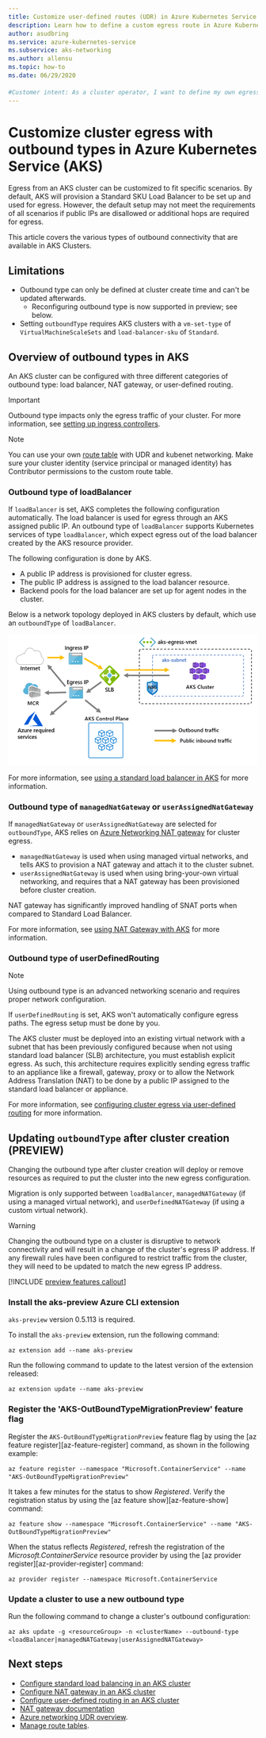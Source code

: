 ```yaml
---
title: Customize user-defined routes (UDR) in Azure Kubernetes Service (AKS)
description: Learn how to define a custom egress route in Azure Kubernetes Service (AKS)
author: asudbring
ms.service: azure-kubernetes-service
ms.subservice: aks-networking
ms.author: allensu
ms.topic: how-to
ms.date: 06/29/2020

#Customer intent: As a cluster operator, I want to define my own egress paths with user-defined routes. Since I define this up front I do not want AKS provided load balancer configurations.
---
```


# Customize cluster egress with outbound types in Azure Kubernetes Service (AKS)

Egress from an AKS cluster can be customized to fit specific scenarios. By default, AKS will provision a Standard SKU Load Balancer to be set up and used for egress. However, the default setup may not meet the requirements of all scenarios if public IPs are disallowed or additional hops are required for egress.

This article covers the various types of outbound connectivity that are available in AKS Clusters.

## Limitations
* Outbound type can only be defined at cluster create time and can't be updated afterwards.
  * Reconfiguring outbound type is now supported in preview; see below.
* Setting `outboundType` requires AKS clusters with a `vm-set-type` of `VirtualMachineScaleSets` and `load-balancer-sku` of `Standard`.

## Overview of outbound types in AKS

An AKS cluster can be configured with three different categories of outbound type: load balancer, NAT gateway, or user-defined routing.

> [!IMPORTANT]
> Outbound type impacts only the egress traffic of your cluster. For more information, see [setting up ingress controllers](ingress-basic.md).

> [!NOTE]
> You can use your own [route table][byo-route-table] with UDR and kubenet networking. Make sure your cluster identity (service principal or managed identity) has Contributor permissions to the custom route table.

### Outbound type of loadBalancer

If `loadBalancer` is set, AKS completes the following configuration automatically. The load balancer is used for egress through an AKS assigned public IP. An outbound type of `loadBalancer` supports Kubernetes services of type `loadBalancer`, which expect egress out of the load balancer created by the AKS resource provider.

The following configuration is done by AKS.
   * A public IP address is provisioned for cluster egress.
   * The public IP address is assigned to the load balancer resource.
   * Backend pools for the load balancer are set up for agent nodes in the cluster.

Below is a network topology deployed in AKS clusters by default, which use an `outboundType` of `loadBalancer`.

![Diagram shows ingress I P and egress I P, where the ingress I P directs traffic to a load balancer, which directs traffic to and from an internal cluster and other traffic to the egress I P, which directs traffic to the Internet, M C R, Azure required services, and the A K S Control Plane.](media/egress-outboundtype/outboundtype-lb.png)

For more information, see [using a standard load balancer in AKS](load-balancer-standard.md) for more information.

### Outbound type of `managedNatGateway` or `userAssignedNatGateway`

If `managedNatGateway` or `userAssignedNatGateway` are selected for `outboundType`, AKS relies on [Azure Networking NAT gateway](/azure/virtual-network/nat-gateway/manage-nat-gateway) for cluster egress. 

- `managedNatGateway` is used when using managed virtual networks, and tells AKS to provision a NAT gateway and attach it to the cluster subnet.
- `userAssignedNatGateway` is used when using bring-your-own virtual networking, and requires that a NAT gateway has been provisioned before cluster creation.

NAT gateway has significantly improved handling of SNAT ports when compared to Standard Load Balancer.

For more information, see [using NAT Gateway with AKS](nat-gateway.md) for more information.

### Outbound type of userDefinedRouting

> [!NOTE]
> Using outbound type is an advanced networking scenario and requires proper network configuration.

If `userDefinedRouting` is set, AKS won't automatically configure egress paths. The egress setup must be done by you.

The AKS cluster must be deployed into an existing virtual network with a subnet that has been previously configured because when not using standard load balancer (SLB) architecture, you must establish explicit egress. As such, this architecture requires explicitly sending egress traffic to an appliance like a firewall, gateway, proxy or to allow the Network Address Translation (NAT) to be done by a public IP assigned to the standard load balancer or appliance.

For more information, see [configuring cluster egress via user-defined routing](egress-udr.md) for more information.

## Updating `outboundType` after cluster creation (PREVIEW)

Changing the outbound type after cluster creation will deploy or remove resources as required to put the cluster into the new egress configuration.

Migration is only supported between `loadBalancer`, `managedNATGateway` (if using a managed virtual network), and `userDefinedNATGateway` (if using a custom virtual network).

> [!WARNING]
> Changing the outbound type on a cluster is disruptive to network connectivity and will result in a change of the cluster's egress IP address. If any firewall rules have been configured to restrict traffic from the cluster, they will need to be updated to match the new egress IP address.

[!INCLUDE [preview features callout](includes/preview/preview-callout.md)]

### Install the aks-preview Azure CLI extension

`aks-preview` version 0.5.113 is required.

To install the `aks-preview` extension, run the following command:

```azurecli
az extension add --name aks-preview
```

Run the following command to update to the latest version of the extension released:

```azurecli
az extension update --name aks-preview
```

### Register the 'AKS-OutBoundTypeMigrationPreview' feature flag

Register the `AKS-OutBoundTypeMigrationPreview` feature flag by using the [az feature register][az-feature-register] command, as shown in the following example:

```azurecli-interactive
az feature register --namespace "Microsoft.ContainerService" --name "AKS-OutBoundTypeMigrationPreview"
```

It takes a few minutes for the status to show *Registered*. Verify the registration status by using the [az feature show][az-feature-show] command:

```azurecli-interactive
az feature show --namespace "Microsoft.ContainerService" --name "AKS-OutBoundTypeMigrationPreview"
```

When the status reflects *Registered*, refresh the registration of the *Microsoft.ContainerService* resource provider by using the [az provider register][az-provider-register] command:

```azurecli-interactive
az provider register --namespace Microsoft.ContainerService
```

### Update a cluster to use a new outbound type

Run the following command to change a cluster's outbound configuration:

```azurecli-interactive
az aks update -g <resourceGroup> -n <clusterName> --outbound-type <loadBalancer|managedNATGateway|userAssignedNATGateway>
```

## Next steps

- [Configure standard load balancing in an AKS cluster](load-balancer-standard.md)
- [Configure NAT gateway in an AKS cluster](nat-gateway.md)
- [Configure user-defined routing in an AKS cluster](egress-udr.md)
- [NAT gateway documentation](/azure/aks/nat-gateway)
- [Azure networking UDR overview](../virtual-network/virtual-networks-udr-overview.md).
- [Manage route tables](../virtual-network/manage-route-table.md).

<!-- LINKS - internal -->
[az-aks-get-credentials]: /cli/azure/aks#az_aks_get_credentials
[byo-route-table]: configure-kubenet.md#bring-your-own-subnet-and-route-table-with-kubenet
